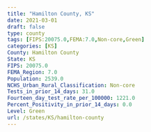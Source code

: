 ```yaml
---
title: "Hamilton County, KS"
date: 2021-03-01
draft: false
type: county
tags: [FIPS:20075.0,FEMA:7.0,Non-core,Green]
categories: [KS]
County: Hamilton County
State: KS
FIPS: 20075.0
FEMA_Region: 7.0
Population: 2539.0
NCHS_Urban_Rural_Classification: Non-core
Tests_in_prior_14_days: 31.0
Fourteen_day_test_rate_per_100000: 1221.0
Percent_Positivity_in_prior_14_days: 0.0
Level: Green
url: /states/KS/hamilton-county
---
```



